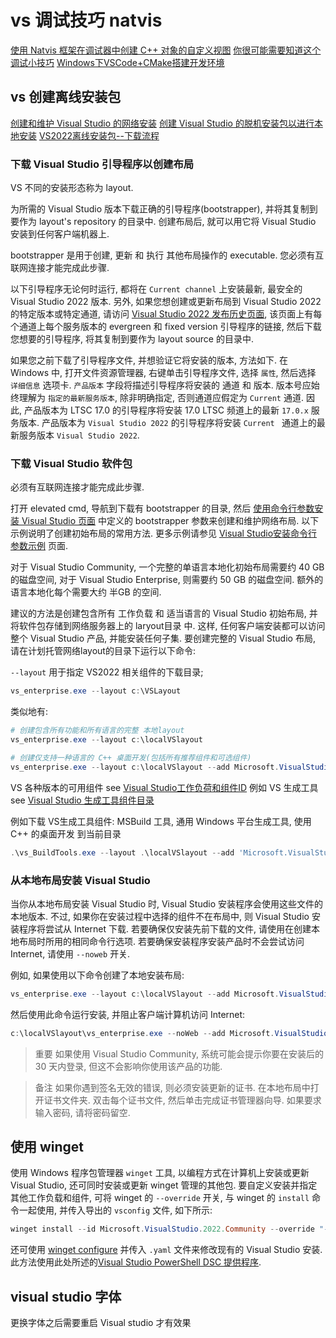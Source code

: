 # vs 调试技巧 natvis

[使用 Natvis 框架在调试器中创建 C++ 对象的自定义视图](https://learn.microsoft.com/zh-cn/visualstudio/debugger/create-custom-views-of-native-objects?view=vs-2022)
[你很可能需要知道这个调试小技巧](https://bianchengnan.gitee.io/articles/view-variables-in-your-own-way-using-natvis-in-visual-studio/)
[Windows下VSCode+CMake搭建开发环境](https://zhuanlan.zhihu.com/p/370211322)

## vs 创建离线安装包

[创建和维护 Visual Studio 的网络安装](https://learn.microsoft.com/en-us/visualstudio/install/create-a-network-installation-of-visual-studio)
[创建 Visual Studio 的脱机安装包以进行本地安装](https://learn.microsoft.com/zh-cn/visualstudio/install/create-an-offline-installation-of-visual-studio)
[VS2022离线安装包--下载流程](https://blog.csdn.net/Somnr_m/article/details/112780221)

### 下载 Visual Studio 引导程序以创建布局

VS 不同的安装形态称为 layout.

为所需的 Visual Studio 版本下载正确的引导程序(bootstrapper),
并将其复制到要作为 layout's repository 的目录中.
创建布局后, 就可以用它将 Visual Studio 安装到任何客户端机器上.

bootstrapper 是用于创建, 更新 和 执行 其他布局操作的 executable.
您必须有互联网连接才能完成此步骤.

以下引导程序无论何时运行,
都将在 `Current channel` 上安装最新, 最安全的 Visual Studio 2022 版本.
另外, 如果您想创建或更新布局到 Visual Studio 2022 的特定版本或特定通道,
请访问 [Visual Studio 2022 发布历史页面](https://learn.microsoft.com/en-us/visualstudio/releases/2022/release-history#release-dates-and-build-numbers),
该页面上有每个通道上每个服务版本的 evergreen 和 fixed version 引导程序的链接,
然后下载您想要的引导程序, 将其复制到要作为 layout source 的目录中.

如果您之前下载了引导程序文件, 并想验证它将安装的版本, 方法如下.
在 Windows 中, 打开文件资源管理器, 右键单击引导程序文件,
选择 `属性`, 然后选择 `详细信息` 选项卡.
`产品版本` 字段将描述引导程序将安装的 通道 和 版本.
版本号应始终理解为 `指定的最新服务版本`,
除非明确指定, 否则通道应假定为 `Current` 通道.
因此, 产品版本为 LTSC 17.0 的引导程序将安装 17.0 LTSC 频道上的最新 `17.0.x` 服务版本.
产品版本为 `Visual Studio 2022` 的引导程序将安装 `Current ` 通道上的最新服务版本 `Visual Studio 2022`.

### 下载 Visual Studio 软件包

必须有互联网连接才能完成此步骤.

打开 elevated cmd, 导航到下载有 bootstrapper 的目录,
然后 [使用命令行参数安装 Visual Studio 页面][]
中定义的 bootstrapper 参数来创建和维护网络布局.
以下示例说明了创建初始布局的常用方法.
更多示例请参见 [Visual Studio安装命令行参数示例][] 页面.

对于 Visual Studio Community,
一个完整的单语言本地化初始布局需要约 40 GB 的磁盘空间,
对于 Visual Studio Enterprise, 则需要约 50 GB 的磁盘空间.
额外的语言本地化每个需要大约 半GB 的空间.

建议的方法是创建包含所有 工作负载 和 适当语言的 Visual Studio 初始布局,
并将软件包存储到网络服务器上的 laryout目录 中.
这样, 任何客户端安装都可以访问整个 Visual Studio 产品, 并能安装任何子集.
要创建完整的 Visual Studio 布局, 请在计划托管网络layout的目录下运行以下命令:

`--layout` 用于指定 VS2022 相关组件的下载目录;

```powershell
vs_enterprise.exe --layout c:\VSLayout
```

类似地有:

```powershell
# 创建包含所有功能和所有语言的完整 本地layout
vs_enterprise.exe --layout c:\localVSlayout

# 创建仅支持一种语言的 C++ 桌面开发(包括所有推荐组件和可选组件)
vs_enterprise.exe --layout c:\localVSlayout --add Microsoft.VisualStudio.Workload.NativeDesktop --includeRecommended --includeOptional --lang en-US
```

VS 各种版本的可用组件 see [Visual Studio工作负荷和组件ID](https://learn.microsoft.com/zh-cn/visualstudio/install/workload-and-component-ids?view=vs-2022)
例如 VS 生成工具 see [Visual Studio 生成工具组件目录](https://learn.microsoft.com/zh-cn/visualstudio/install/workload-component-id-vs-build-tools?view=vs-2022)

例如下载 VS生成工具组件: MSBuild 工具, 通用 Windows 平台生成工具, 使用 C++ 的桌面开发 到当前目录

```powershell
.\vs_BuildTools.exe --layout .\localVSlayout --add 'Microsoft.VisualStudio.Workload.MSBuildTools' 'Microsoft.VisualStudio.Workload.VCTools' 'Microsoft.VisualStudio.Workload.UniversalBuildTools' --includeRecommended --includeOptional --lang Zh-cn
```

[使用命令行参数安装 Visual Studio 页面]: https://learn.microsoft.com/en-us/visualstudio/install/create-a-network-installation-of-visual-studio?view=vs-2022
[Visual Studio安装命令行参数示例]: https://learn.microsoft.com/en-us/visualstudio/install/command-line-parameter-examples?view=vs-2022

### 从本地布局安装 Visual Studio

当你从本地布局安装 Visual Studio 时,
Visual Studio 安装程序会使用这些文件的本地版本.
不过, 如果你在安装过程中选择的组件不在布局中,
则 Visual Studio 安装程序将尝试从 Internet 下载.
若要确保仅安装先前下载的文件, 请使用在创建本地布局时所用的相同命令行选项.
若要确保安装程序安装产品时不会尝试访问 Internet, 请使用 `--noweb` 开关.

例如, 如果使用以下命令创建了本地安装布局:

```powershell
vs_enterprise.exe --layout c:\localVSlayout --add Microsoft.VisualStudio.Workload.ManagedDesktop --add Microsoft.VisualStudio.Workload.NetWeb --includeOptional --lang en-US
```

然后使用此命令运行安装, 并阻止客户端计算机访问 Internet:

```powershell
c:\localVSlayout\vs_enterprise.exe --noWeb --add Microsoft.VisualStudio.Workload.ManagedDesktop --add Microsoft.VisualStudio.Workload.NetWeb --includeOptional
```

>重要
如果使用 Visual Studio Community,
系统可能会提示你要在安装后的 30 天内登录, 但这不会影响你使用该产品的功能.

>备注
如果你遇到签名无效的错误, 则必须安装更新的证书.
在本地布局中打开证书文件夹.
双击每个证书文件, 然后单击完成证书管理器向导.
如果要求输入密码, 请将密码留空.

## 使用 winget

使用 Windows 程序包管理器 `winget` 工具,
以编程方式在计算机上安装或更新 Visual Studio, 还可同时安装或更新 winget 管理的其他包.
要自定义安装并指定其他工作负载和组件, 可将 winget 的 `--override` 开关,
与 winget 的 `install` 命令一起使用, 并传入导出的 `vsconfig` 文件, 如下所示:

```powershell
winget install --id Microsoft.VisualStudio.2022.Community --override "--passive --config C:\my.vsconfig"
```

还可使用 [winget configure][] 并传入 `.yaml` 文件来修改现有的 Visual Studio 安装.
此方法使用此处所述的[Visual Studio PowerShell DSC 提供程序](https://www.powershellgallery.com/packages/Microsoft.VisualStudio.DSC).

[winget configure]: https://learn.microsoft.com/zh-cn/windows/package-manager/configuration/

## visual studio 字体

更换字体之后需要重启 Visual studio 才有效果
